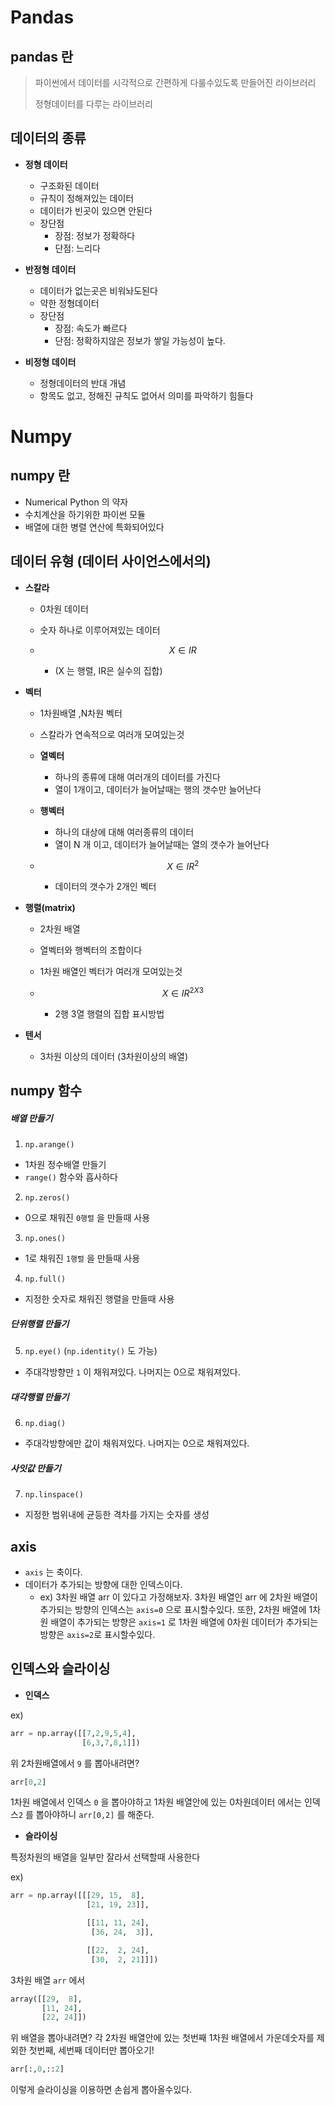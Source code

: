 # Pandas



## pandas 란

> 파이썬에서 데이터를 시각적으로 간편하게 다룰수있도록 만들어진 라이브러리
>
> 정형데이터를 다루는 라이브러리



## 데이터의 종류

+ **정형 데이터**
  + 구조화된 데이터
  + 규칙이 정해져있는 데이터
  + 데이터가 빈곳이 있으면 안된다
  + 장단점
    + 장점: 정보가 정확하다
    + 단점: 느리다



+ **반정형 데이터**
  + 데이터가 없는곳은 비워놔도된다
  + 약한 정형데이터
  + 장단점
    + 장점: 속도가 빠르다
    + 단점: 정확하지않은 정보가 쌓일 가능성이 높다.



+ **비정형 데이터**
  + 정형데이터의 반대 개념
  + 항목도 없고, 정해진 규칙도 없어서 의미를 파악하기 힘들다





# Numpy



## numpy 란

+ Numerical Python 의 약자
+ 수치계산을 하기위한 파이썬 모듈
+ 배열에 대한 병렬 연산에 특화되어있다



## 데이터 유형 (데이터 사이언스에서의)

+ **스칼라**

  + 0차원 데이터

  + 숫자 하나로 이루어져있는 데이터

  + $$
    X \in IR
    $$
    
    + (X 는 행렬, IR은 실수의 집합)



* **벡터**

  * 1차원배열 ,N차원 벡터

  * 스칼라가 연속적으로 여러개 모여있는것

  * **열벡터**

    * 하나의 종류에 대해 여러개의 데이터를 가진다
    * 열이 1개이고, 데이터가 늘어날때는 행의 갯수만 늘어난다

  * **행벡터**

    * 하나의 대상에 대해 여러종류의 데이터
    * 열이 N 개 이고, 데이터가 늘어날때는 열의 갯수가 늘어난다

  * $$
    X \in IR^{2}
    $$
    
    + 데이터의 갯수가 2개인 벡터





+ **행렬(matrix)**

  + 2차원 배열

  + 열벡터와 행벡터의 조합이다

  + 1차원 배열인 벡터가 여러개 모여있는것

  + $$
    X \in IR^{2X3}
    $$

    + 2행 3열 행렬의 집합 표시방법





+ **텐서**
  + 3차원 이상의 데이터 (3차원이상의 배열)





## numpy 함수

##### 배열 만들기

1. `np.arange()`

+ 1차원 정수배열 만들기
+ `range()` 함수와 흡사하다



2. `np.zeros()`

+ 0으로 채워진 `0행렬` 을 만들때 사용



3. `np.ones()`

+ 1로 채워진 `1행렬` 을 만들때 사용



4. `np.full()`

+ 지정한 숫자로 채워진 행렬을 만들때 사용



##### 단위행렬 만들기

5. `np.eye()` (`np.identity()` 도 가능)

+ 주대각방향만 `1` 이 채워져있다. 나머지는 0으로 채워져있다.



##### 대각행렬 만들기

6. `np.diag()`

+ 주대각방향에만 값이 채워져있다. 나머지는 0으로 채워져있다.



##### 사잇값 만들기

7. `np.linspace()`

+ 지정한 범위내에 균등한 격차를 가지는 숫자를 생성



## axis 

+ `axis` 는 축이다. 
+ 데이터가 추가되는 방향에 대한 인덱스이다. 
  + ex) 3차원 배열 arr 이 있다고 가정해보자. 3차원 배열인 arr 에 2차원 배열이 추가되는 방향의 인덱스는 `axis=0` 으로 표시할수있다. 또한, 2차원 배열에 1차원 배열이 추가되는 방향은 `axis=1` 로 1차원 배열에 0차원 데이터가 추가되는 방향은 `axis=2`로 표시할수있다.





## 인덱스와 슬라이싱

+ **인덱스**

ex)

```python
arr = np.array([[7,2,9,5,4],
                [6,3,7,8,1]])
```

위 2차원배열에서 `9` 를 뽑아내려면?

```python
arr[0,2]
```

1차원 배열에서 인덱스 `0` 을 뽑아야하고 1차원 배열안에 있는 0차원데이터 에서는 인덱스`2` 를 뽑아야하니 `arr[0,2]` 를 해준다.





+ **슬라이싱**

특정차원의 배열을 일부만 잘라서 선택할때 사용한다

ex)

```python
arr = np.array([[[29, 15,  8],
                 [21, 19, 23]],

                 [[11, 11, 24],
                  [36, 24,  3]],

                 [[22,  2, 24],
                  [30,  2, 21]]])
```

3차원 배열 `arr` 에서 

```python
array([[29,  8],
       [11, 24],
       [22, 24]])
```

위 배열을 뽑아내려면? 각 2차원 배열안에 있는 첫번째 1차원 배열에서 가운데숫자를 제외한 첫번째, 세번째 데이터만 뽑아오기!

```python
arr[:,0,::2]
```

이렇게 슬라이싱을 이용하면 손쉽게 뽑아올수있다.





